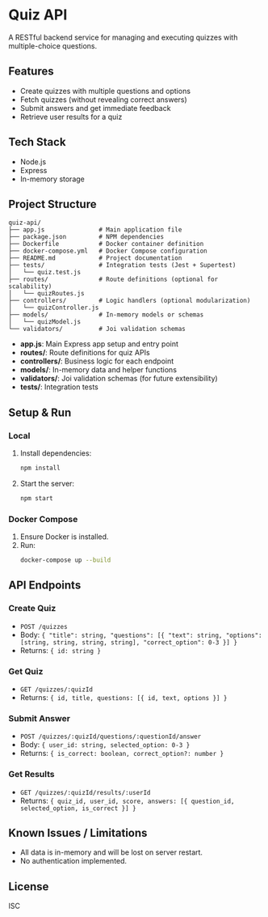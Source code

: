 # Quiz API

A RESTful backend service for managing and executing quizzes with multiple-choice questions.

## Features
- Create quizzes with multiple questions and options
- Fetch quizzes (without revealing correct answers)
- Submit answers and get immediate feedback
- Retrieve user results for a quiz

## Tech Stack
- Node.js
- Express
- In-memory storage

## Project Structure

```
quiz-api/
├── app.js               # Main application file
├── package.json         # NPM dependencies
├── Dockerfile           # Docker container definition
├── docker-compose.yml   # Docker Compose configuration
├── README.md            # Project documentation
├── tests/               # Integration tests (Jest + Supertest)
│   └── quiz.test.js
├── routes/              # Route definitions (optional for scalability)
│   └── quizRoutes.js
├── controllers/         # Logic handlers (optional modularization)
│   └── quizController.js
├── models/              # In-memory models or schemas
│   └── quizModel.js
└── validators/          # Joi validation schemas
```

- **app.js**: Main Express app setup and entry point
- **routes/**: Route definitions for quiz APIs
- **controllers/**: Business logic for each endpoint
- **models/**: In-memory data and helper functions
- **validators/**: Joi validation schemas (for future extensibility)
- **tests/**: Integration tests

## Setup & Run

### Local
1. Install dependencies:
   ```bash
   npm install
   ```
2. Start the server:
   ```bash
   npm start
   ```

### Docker Compose
1. Ensure Docker is installed.
2. Run:
   ```bash
   docker-compose up --build
   ```

## API Endpoints

### Create Quiz
- `POST /quizzes`
- Body: `{ "title": string, "questions": [{ "text": string, "options": [string, string, string, string], "correct_option": 0-3 }] }`
- Returns: `{ id: string }`

### Get Quiz
- `GET /quizzes/:quizId`
- Returns: `{ id, title, questions: [{ id, text, options }] }`

### Submit Answer
- `POST /quizzes/:quizId/questions/:questionId/answer`
- Body: `{ user_id: string, selected_option: 0-3 }`
- Returns: `{ is_correct: boolean, correct_option?: number }`

### Get Results
- `GET /quizzes/:quizId/results/:userId`
- Returns: `{ quiz_id, user_id, score, answers: [{ question_id, selected_option, is_correct }] }`

## Known Issues / Limitations
- All data is in-memory and will be lost on server restart.
- No authentication implemented.

## License
ISC 